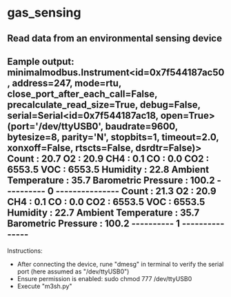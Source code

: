 # gas_sensing
Read data from an environmental sensing device
----------------------------------------------
Eample output:
minimalmodbus.Instrument<id=0x7f544187ac50, address=247, mode=rtu, close_port_after_each_call=False, precalculate_read_size=True, debug=False, serial=Serial<id=0x7f544187ac18, open=True>(port='/dev/ttyUSB0', baudrate=9600, bytesize=8, parity='N', stopbits=1, timeout=2.0, xonxoff=False, rtscts=False, dsrdtr=False)>
Count :  20.7
O2 :  20.9
CH4 :  0.1
CO :  0.0
CO2 :  6553.5
VOC :  6553.5
Humidity :  22.8
Ambient Temperature :  35.7
Barometric Pressure :  100.2
---------- 0 ---------------
Count :  21.3
O2 :  20.9
CH4 :  0.1
CO :  0.0
CO2 :  6553.5
VOC :  6553.5
Humidity :  22.7
Ambient Temperature :  35.7
Barometric Pressure :  100.2
---------- 1 ---------------
----------------------------------------

Instructions:
- After connecting the device, rune "dmesg" in terminal to verify the serial port (here assumed as "/dev/ttyUSB0")
- Ensure permission is enabled: sudo chmod 777 /dev/ttyUSB0
- Execute "m3sh.py"
